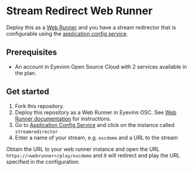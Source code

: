 # Stream Redirect Web Runner

Deploy this as a [Web Runner](https://app.osaas.io/dashboard/service/eyevinn-web-runner) and you have a stream redirector that is configurable using the [application config service](https://app.osaas.io/dashboard/service/eyevinn-app-config-svc).

## Prerequisites

- An account in Eyevinn Open Source Cloud with 2 services available in the plan.

## Get started

1. Fork this repository.
2. Deploy this repository as a Web Runner in Eyevinn OSC. See [Web Runner documentation](https://docs.osaas.io/osaas.wiki/Service%3A-Web-Runner.html) for instructions.
3. Go to [Application Config Service](https://app.osaas.io/dashboard/service/eyevinn-app-config-svc) and click on the instance called `streamredirector`
4. Enter a name of your stream, e.g. `oscdemo` and a URL to the stream

Obtain the URL to your web runner instance and open the URL `https://<webrunner>/play/oscdemo` and it will redirect and play the URL specified in the configuration.


